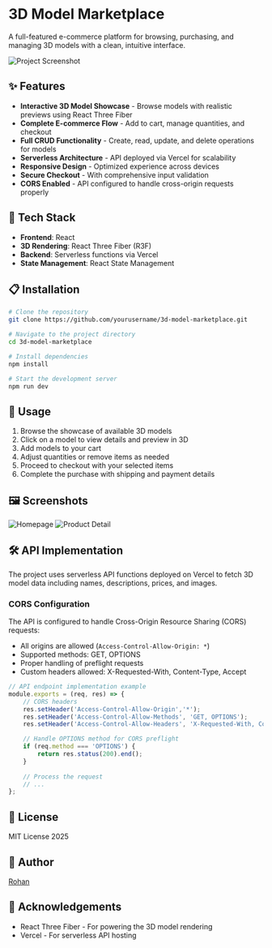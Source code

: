 # 3D Model Marketplace

A full-featured e-commerce platform for browsing, purchasing, and managing 3D models with a clean, intuitive interface.

![Project Screenshot](https://via.placeholder.com/800x400?text=3D+Model+Marketplace+Screenshot)

## ✨ Features

- **Interactive 3D Model Showcase** - Browse models with realistic previews using React Three Fiber
- **Complete E-commerce Flow** - Add to cart, manage quantities, and checkout
- **Full CRUD Functionality** - Create, read, update, and delete operations for models
- **Serverless Architecture** - API deployed via Vercel for scalability
- **Responsive Design** - Optimized experience across devices
- **Secure Checkout** - With comprehensive input validation
- **CORS Enabled** - API configured to handle cross-origin requests properly

## 🚀 Tech Stack

- **Frontend**: React
- **3D Rendering**: React Three Fiber (R3F)
- **Backend**: Serverless functions via Vercel
- **State Management**: React State Management

## 📋 Installation

```bash
# Clone the repository
git clone https://github.com/yourusername/3d-model-marketplace.git

# Navigate to the project directory
cd 3d-model-marketplace

# Install dependencies
npm install

# Start the development server
npm run dev
```

## 📱 Usage

1. Browse the showcase of available 3D models
2. Click on a model to view details and preview in 3D
3. Add models to your cart
4. Adjust quantities or remove items as needed
5. Proceed to checkout with your selected items
6. Complete the purchase with shipping and payment details

## 🖼️ Screenshots

![Homepage](https://via.placeholder.com/400x200?text=Homepage)
![Product Detail](https://via.placeholder.com/400x200?text=Product+Detail)


## 🛠️ API Implementation

The project uses serverless API functions deployed on Vercel to fetch 3D model data including names, descriptions, prices, and images.

### CORS Configuration

The API is configured to handle Cross-Origin Resource Sharing (CORS) requests:
- All origins are allowed (`Access-Control-Allow-Origin: *`)
- Supported methods: GET, OPTIONS
- Proper handling of preflight requests
- Custom headers allowed: X-Requested-With, Content-Type, Accept

```javascript
// API endpoint implementation example
module.exports = (req, res) => {
    // CORS headers
    res.setHeader('Access-Control-Allow-Origin','*');
    res.setHeader('Access-Control-Allow-Methods', 'GET, OPTIONS');
    res.setHeader('Access-Control-Allow-Headers', 'X-Requested-With, Content-Type, Accept');

    // Handle OPTIONS method for CORS preflight
    if (req.method === 'OPTIONS') {
        return res.status(200).end();
    }
    
    // Process the request
    // ...
};
```

## 📄 License

MIT License 2025

## 👤 Author

[Rohan](https://github.com/rohan-27p)

## 🙏 Acknowledgements

- React Three Fiber - For powering the 3D model rendering
- Vercel - For serverless API hosting
